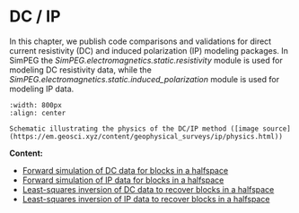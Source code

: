 DC / IP
=======

In this chapter, we publish code comparisons and validations for direct current resistivity (DC) and induced polarization (IP) modeling packages.
In SimPEG the *SimPEG.electromagnetics.static.resistivity* module is used for modeling DC resistivity data, while the *SimPEG.electromagnetics.static.induced_polarization* module is used for modeling IP data.

```{figure} ../assets/section_images/dcip_physics.png
:width: 800px
:align: center

Schematic illustrating the physics of the DC/IP method ([image source](https://em.geosci.xyz/content/geophysical_surveys/ip/physics.html))
```

**Content:**

* [Forward simulation of DC data for blocks in a halfspace](./dcip/block_model_dc_fwd/code_comparison.ipynb)
* [Forward simulation of IP data for blocks in a halfspace](./dcip/block_model_ip_fwd/code_comparison.ipynb)
* [Least-squares inversion of DC data to recover blocks in a halfspace](./dcip/block_model_dc_inv_L2/code_comparison.ipynb)
* [Least-squares inversion of IP data to recover blocks in a halfspace](./dcip/block_model_ip_inv_L2/code_comparison.ipynb)


